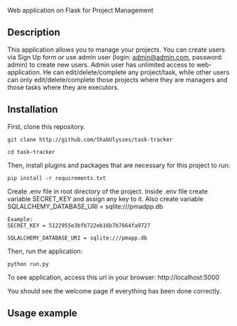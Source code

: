 Web application on Flask for Project Management

## Description

This application allows you to manage your projects. You can create users via Sign Up form or use admin user (login: admin@admin.com, password: admin) to create new users. Admin user has unlimited access to web-application. He can edit/delete/complete any project/task, while other users can only edit/delete/complete those projects where they are managers and those tasks where they are executors.

## Installation

First, clone this repository.

```
git clone http://github.com/ShabUlysses/task-tracker
```

```
cd task-tracker
```

Then, install plugins and packages that are necessary for this project to run:

```
pip install -r requirements.txt
```

Create .env file in root directory of the project. Inside .env file create variable SECRET_KEY and assign any key to it.
Also create variable SQLALCHEMY_DATABASE_URI = sqlite:///pmadpp.db

```
Example:
SECRET_KEY = 5122955e3bfb722eb16b7b7664fa9727

SQLALCHEMY_DATABASE_URI = sqlite:///pmapp.db
```

Then, run the application:

```
python run.py
```

To see application, access this url in your browser:
http://localhost:5000

You should see the welcome page if everything has been done correctly.

## Usage example

